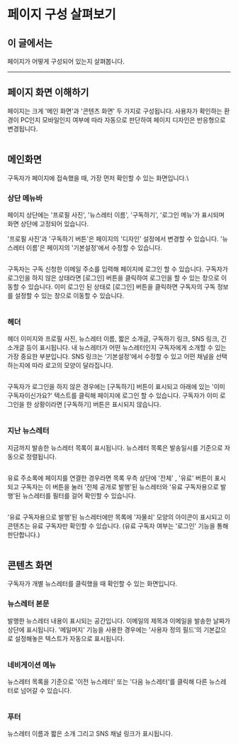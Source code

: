 # 페이지 구성 살펴보기

## 이 글에서는

페이지가 어떻게 구성되어 있는지 살펴봅니다.

***

## 페이지 화면 이해하기

페이지는 크게 '메인 화면'과 '콘텐츠 화면' 두 가지로 구성됩니다. 사용자가 확인하는 환경이 PC인지 모바일인지 여부에 따라 자동으로 판단하여 페이지 디자인은 반응형으로 변경됩니다.&#x20;

<figure><img src="https://help.stibee.com/hc/article_attachments/4756396790927/6270bfa5d7a35.png" alt=""><figcaption></figcaption></figure>



## 메인화면 <a href="#h_3e360d52f1" id="h_3e360d52f1"></a>

구독자가 페이지에 접속했을 때, 가장 먼저 확인할 수 있는 화면입니다.\


### 상단 메뉴바 <a href="#h_572f621896" id="h_572f621896"></a>

페이지 상단에는 '프로필 사진', '뉴스레터 이름', '구독하기', '로그인 메뉴'가 표시되며 화면 상단에 고정되어 있습니다.

'프로필 사진'과 '구독하기 버튼'은 페이지의 '디자인' 설정에서 변경할 수 있습니다. '뉴스레터 이름'은 페이지의 '기본설정'에서 수정할 수 있습니다.

&#x20;

<figure><img src="https://help.stibee.com/hc/article_attachments/4756411532559/6270bfa77d08d.png" alt=""><figcaption></figcaption></figure>

구독자는 구독 신청한 이메일 주소를 입력해 페이지에 로그인 할 수 있습니다. 구독자가 로그인을 하지 않은 상태라면 \[로그인] 버튼을 클릭하여 로그인을 할 수 있는 창으로 이동할 수 있습니다. 이미 로그인 된 상태로 \[로그인] 버튼을 클릭하면 구독자의 구독 정보를 설정할 수 있는 창으로 이동할 수 있습니다.&#x20;

<figure><img src="https://help.stibee.com/hc/article_attachments/4756439542031/6270bfa97ef47.png" alt=""><figcaption></figcaption></figure>



### 헤더 <a href="#h_d38264031e" id="h_d38264031e"></a>

헤더 이미지와 프로필 사진, 뉴스레터 이름, 짧은 소개글, 구독하기 링크, SNS 링크, 긴소개글 등이 표시됩니다. 내 뉴스레터가 어떤 뉴스레터인지 구독자에게 소개할 수 있는 가장 중요한 부분입니다. SNS 링크는 '기본설정'에서 수정할 수 있고 어떤 채널을 선택하는지에 따라 로고의 모양이 달라집니다.&#x20;

<figure><img src="https://help.stibee.com/hc/article_attachments/4756439560207/6270bfaae1d6a.png" alt=""><figcaption></figcaption></figure>



구독자가 로그인을 하지 않은 경우에는 \[구독하기] 버튼이 표시되고 아래에 있는 '이미 구독자이신가요?' 텍스트를 클릭해 페이지에 로그인 할 수 있습니다. 구독자가 이미 로그인을 한 상황이라면 \[구독하기] 버튼은 표시되지 않습니다.&#x20;

<figure><img src="https://help.stibee.com/hc/article_attachments/4756460441103/6270bfac9a811.png" alt=""><figcaption></figcaption></figure>



### 지난 뉴스레터 <a href="#h_47a67c44d2" id="h_47a67c44d2"></a>

지금까지 발송한 뉴스레터 목록이 표시됩니다. 뉴스레터 목록은 발송일시를 기준으로 자동으로 정렬됩니다.

<figure><img src="https://help.stibee.com/hc/article_attachments/4756439614479/6270bfaf53017.png" alt=""><figcaption></figcaption></figure>

&#x20;

유료 주소록에 페이지를 연결한 경우라면 목록 우측 상단에 '전체' , '유료' 버튼이 표시되고 구독자는 이 버튼을 눌러 '전체 공개로 발행'된 뉴스레터와 '유료 구독자용으로 발행'된 뉴스레터를 필터를 걸어 확인할 수 있습니다.&#x20;

<figure><img src="https://help.stibee.com/hc/article_attachments/4756439632399/6270bfb154dca.png" alt=""><figcaption></figcaption></figure>

'유료 구독자용으로 발행'된 뉴스레터에만 목록에 '자물쇠' 모양의 아이콘이 표시되고 이 콘텐츠는 유료 구독자만 확인할 수 있습니다. (유료 구독자 여부는 '로그인' 기능을 통해 판단합니다.)&#x20;

<figure><img src="https://help.stibee.com/hc/article_attachments/4756448469647/6270bfb464758.gif" alt=""><figcaption></figcaption></figure>

&#x20;

## 콘텐츠 화면 <a href="#h_5d10d4d348" id="h_5d10d4d348"></a>

구독자가 개별 뉴스레터를 클릭했을 때 확인할 수 있는 화면입니다.

### 뉴스레터 본문 <a href="#h_7e5398c638" id="h_7e5398c638"></a>

발행한 뉴스레터 내용이 표시되는 공간입니다. 이메일의 제목과 이메일을 발송한 날짜가 상단에 표시됩니다. '메일머지' 기능을 사용한 경우에는 '사용자 정의 필드'의 기본값으로 설정해놓은 텍스트가 자동으로 표시됩니다.

<figure><img src="https://help.stibee.com/hc/article_attachments/4756411661711/6270bfb69f661.gif" alt=""><figcaption></figcaption></figure>



### 네비게이션 메뉴 <a href="#h_21775ec527" id="h_21775ec527"></a>

뉴스레터 목록을 기준으로 '이전 뉴스레터' 또는 '다음 뉴스레터'를 클릭해 다른 뉴스레터로 넘어갈 수 있습니다.&#x20;

<figure><img src="https://help.stibee.com/hc/article_attachments/4756411674127/6270bfbcdfbb0.png" alt=""><figcaption></figcaption></figure>



### 푸터 <a href="#h_3d73615611" id="h_3d73615611"></a>

뉴스레터 이름과 짧은 소개 그리고 SNS 채널 링크가 표시됩니다.

<figure><img src="https://help.stibee.com/hc/article_attachments/4756411693455/6270bfbf21348.png" alt=""><figcaption></figcaption></figure>
